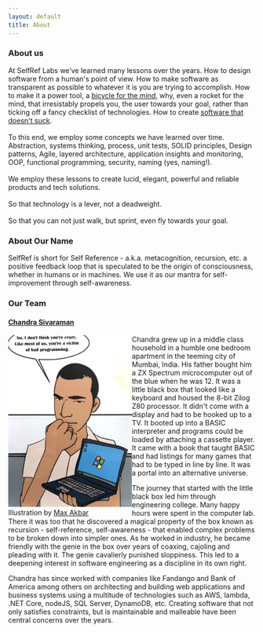 ```yaml
---
layout: default
title: About
---
```


### About us
At SelfRef Labs we’ve learned many lessons over the years.
How to design software from a human's point of view. How to make software as transparent as possible to whatever it is you are trying to accomplish. How to make it a power tool, a [bicycle for the mind](https://www.brainpickings.org/2011/12/21/steve-jobs-bicycle-for-the-mind-1990/), why, even a rocket for the mind, that irresistably propels you, the user towards your goal, rather than ticking off a fancy checklist of technologies. How to create [software that doesn't suck](https://corecursive.com/software-that-doesnt-suck-with-jim-blandy/).
<br/>
<br/>
To this end, we employ some concepts we have learned over time.
Abstraction, systems thinking, process, unit tests, SOLID principles, Design patterns, Agile, layered architecture, application insights and monitoring, OOP, functional programming, security, naming (yes, naming!).
<br/>
<br/>
We employ these lessons to create lucid, elegant, powerful and reliable products and tech solutions.
<br/>
<br/>
So that technology is a lever, not a deadweight.
<br/>
<br/>
So that you can not just walk, but sprint, even fly towards your goal.

### About Our Name
SelfRef is short for Self Reference - a.k.a. metacognition, recursion, etc. a positive feedback loop that is speculated to be the origin of consciousness, whether in humans or in machines. 
We use it as our mantra for self-improvement through self-awareness.
 
### Our Team

#### [Chandra Sivaraman](https://www.linkedin.com/in/chandra-sivaraman/)

<div style="width:100%;">
<div style="float:left;width:50%; ">
    <img class="biophoto" src="/img/cs.jpg">
    <span class="credit">Illustration by <a href="https://www.linkedin.com/in/maxakbar/">Max Akbar</a></span>
</div>
<div>
<p>Chandra grew up in a middle class household in a humble one bedroom apartment in the teeming city of Mumbai, India. His father bought him a ZX Spectrum microcomputer out of the blue when he was 12. It was a little black box that looked like a keyboard and housed the 8-bit Zilog Z80 processor. It didn't come with a display and had to be hooked up to a TV. It booted up into a BASIC interpreter and programs could be loaded by attaching a cassette player. It came with a book that taught BASIC and had listings for many games that had to be typed in line by line. It was a portal into an alternative universe. 

<p>The journey that started with the little black box led him through engineering college. Many happy hours were spent in the computer lab. There it was too that he discovered a magical property of the box known as recursion - self-reference, self-awareness - that enabled complex problems to be broken down into simpler ones. As he worked in industry, he became friendly with the genie in the box over years of coaxing, cajoling and pleading with it. The genie cavalierly punished sloppiness. This led to a deepening interest in software engineering as a discipline in its own right.   

<p>Chandra has since worked with companies like Fandango and Bank of America among others on architecting and building web applications and business systems using a multitude of technologies such as AWS, lambda, .NET Core, nodeJS, SQL Server, DynamoDB, etc. Creating software that not only satisfies constraints, but is maintainable and malleable have been central concerns over the years.

